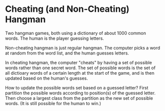 Cheating (and Non-Cheating) Hangman
===================

Two hangman games, both using a dictionary of about 1000 common words. The human is the player guessing letters.

Non-cheating hangman is just regular hangman. The computer picks a word at random from the word list, and the human guesses letters.

In cheating hangman, the computer "cheats" by having a set of possible words rather than one secret word. The set of possible words is the set of all dictioary words of a certain length at the start of the game, and is then updated based on the human's guesses.

How to update the possible words set based on a guessed letter? First partition the possible words according to position(s) of the guessed letter. Then choose a largest class from the partition as the new set of possible words. (It is still possible for the human to win.)